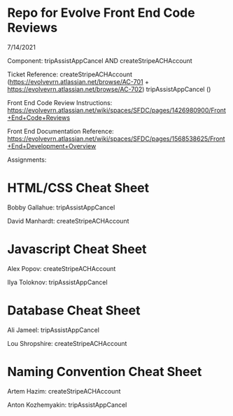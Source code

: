 # Repo for Evolve Front End Code Reviews
7/14/2021

Component: tripAssistAppCancel AND createStripeACHAccount

Ticket Reference: createStripeACHAccount (https://evolvevrn.atlassian.net/browse/AC-701 + https://evolvevrn.atlassian.net/browse/AC-702) 
tripAssistAppCancel ()

Front End Code Review Instructions: https://evolvevrn.atlassian.net/wiki/spaces/SFDC/pages/1426980900/Front+End+Code+Reviews

Front End Documentation Reference: https://evolvevrn.atlassian.net/wiki/spaces/SFDC/pages/1568538625/Front+End+Development+Overview


Assignments:
# HTML/CSS Cheat Sheet

Bobby Gallahue: tripAssistAppCancel

David Manhardt: createStripeACHAccount

# Javascript Cheat Sheet

Alex Popov: createStripeACHAccount

Ilya Toloknov: tripAssistAppCancel

# Database Cheat Sheet

Ali Jameel: tripAssistAppCancel

Lou Shropshire: createStripeACHAccount

# Naming Convention Cheat Sheet

Artem Hazim: createStripeACHAccount

Anton Kozhemyakin: tripAssistAppCancel


